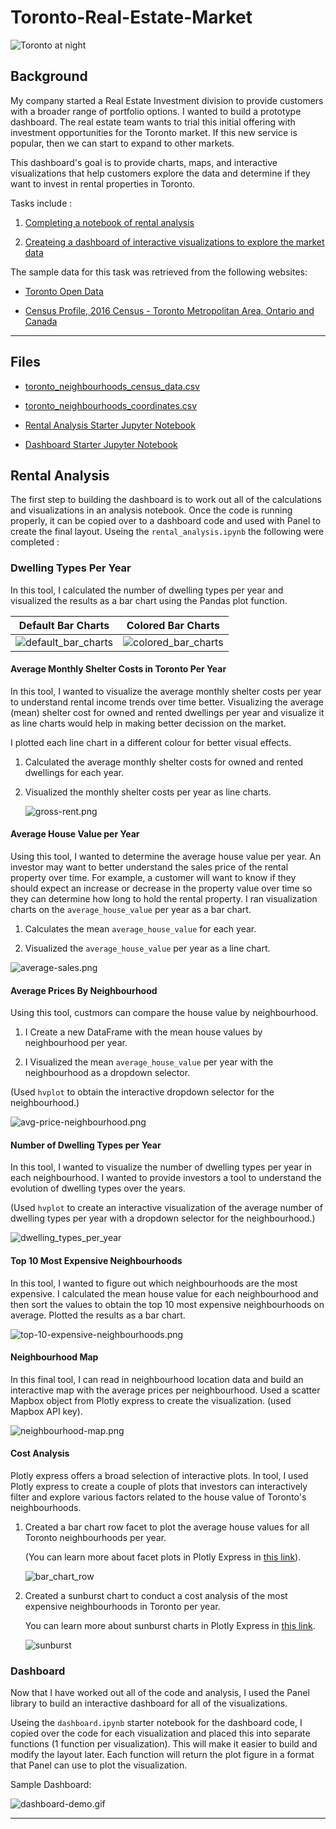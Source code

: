 # Toronto-Real-Estate-Market
![Toronto at night](Images/Toronto1.jpg)


## Background

My company started a Real Estate Investment division to provide customers with a broader range of portfolio options. I wanted to build a prototype dashboard. The real estate team wants to trial this initial offering with investment opportunities for the Toronto market. If this new service is popular, then we can start to expand to other markets.

This dashboard's goal is to provide charts, maps, and interactive visualizations that help customers explore the data and determine if they want to invest in rental properties in Toronto.

Tasks include :

1. [Completing a notebook of rental analysis](#Rental-Analysis)

2. [Createing a dashboard of interactive visualizations to explore the market data](#Dashboard)

The sample data for this task was retrieved from the following websites:

* [Toronto Open Data](https://open.toronto.ca/)

* [Census Profile, 2016 Census - Toronto Metropolitan Area, Ontario and Canada](https://www12.statcan.gc.ca/census-recensement/2016/dp-pd/prof/details/page.cfm?Lang=E&Geo1=CMACA&Code1=535&Geo2=PR&Code2=01&SearchText=toronto&SearchType=Begins&SearchPR=01&B1=All&TABID=1&type=0)

---

## Files

* [toronto_neighbourhoods_census_data.csv](Starter_Code/Data/toronto_neighbourhoods_census_data.csv)

* [toronto_neighbourhoods_coordinates.csv](Starter_Code/Data/toronto_neighbourhoods_coordinates.csv)

* [Rental Analysis Starter Jupyter Notebook](Starter_Code/rental_analysis.ipynb)

* [Dashboard Starter Jupyter Notebook](Starter_Code/dashboard.ipynb)


## Rental Analysis

The first step to building the dashboard is to work out all of the calculations and visualizations in an analysis notebook. Once the code is running properly, it can be copied over to a dashboard code and used with Panel to create the final layout. 
Useing the `rental_analysis.ipynb` the following were completed :

### Dwelling Types Per Year

In this tool, I calculated the number of dwelling types per year and visualized the results as a bar chart using the Pandas plot function.


| Default Bar Charts                                  | Colored Bar Charts                                   |
------------------------------------------------------|------------------------------------------------------|
|![default_bar_charts](Images/default_bar_charts.png) | ![colored_bar_charts](Images/colored_bar_charts.png) |

#### Average Monthly Shelter Costs in Toronto Per Year

In this tool, I wanted to visualize the average monthly shelter costs per year to understand rental income trends over time better. Visualizing the average (mean) shelter cost for owned and rented dwellings per year and visualize it as line charts would help in making better decission on the market.

I plotted each line chart in a different colour for better visual effects.

1. Calculated the average monthly shelter costs for owned and rented dwellings for each year.

2. Visualized the monthly shelter costs per year as line charts.

    ![gross-rent.png](Images/gross-rent.png)

#### Average House Value per Year

Using this tool, I wanted to determine the average house value per year. An investor may want to better understand the sales price of the rental property over time. For example, a customer will want to know if they should expect an increase or decrease in the property value over time so they can determine how long to hold the rental property. I ran visualization charts on the `average_house_value` per year as a bar chart.

1. Calculates the mean `average_house_value` for each year.

2. Visualized the `average_house_value` per year as a line chart.

  ![average-sales.png](Images/average-sales.png)

#### Average Prices By Neighbourhood

Using this tool, custmors can compare the house value by neighbourhood.

1. I Create a new DataFrame with the mean house values by neighbourhood per year.

2. I Visualized the mean `average_house_value` per year with the neighbourhood as a dropdown selector.

(Used `hvplot` to obtain the interactive dropdown selector for the neighbourhood.)

  ![avg-price-neighbourhood.png](Images/avg-price-neighbourhood.png)

#### Number of Dwelling Types per Year

In this tool, I wanted to visualize the number of dwelling types per year in each neighbourhood. I wanted to provide investors a tool to understand the evolution of dwelling types over the years.

(Used `hvplot` to create an interactive visualization of the average number of dwelling types per year with a dropdown selector for the neighbourhood.)

![dwelling_types_per_year](Images/dwelling_types_per_year.png)

#### Top 10 Most Expensive Neighbourhoods

In this tool, I wanted to figure out which neighbourhoods are the most expensive. I calculated the mean house value for each neighbourhood and then sort the values to obtain the top 10 most expensive neighbourhoods on average. Plotted the results as a bar chart.

![top-10-expensive-neighbourhoods.png](Images/top-10-expensive-neighbourhoods.png)

#### Neighbourhood Map

In this final tool, I can read in neighbourhood location data and build an interactive map with the average prices per neighbourhood. Used a scatter Mapbox object from Plotly express to create the visualization. (used Mapbox API key).

  ![neighbourhood-map.png](Images/neighbourhood-map.png)

#### Cost Analysis 

Plotly express offers a broad selection of interactive plots. In tool, I used Plotly express to create a couple of plots that investors can interactively filter and explore various factors related to the house value of Toronto's neighbourhoods.

1. Created a bar chart row facet to plot the average house values for all Toronto neighbourhoods per year.

    (You can learn more about facet plots in Plotly Express in [this link](https://plotly.com/python/facet-plots/)).

   ![bar_chart_row](Images/bar_chart_row.png)

2. Created a sunburst chart to conduct a cost analysis of the most expensive neighbourhoods in Toronto per year.

    You can learn more about sunburst charts in Plotly Express in [this link](https://plotly.com/python/sunburst-charts/).

    ![sunburst](Images/sunburst.png)

### Dashboard

Now that I have worked out all of the code and analysis, I used the Panel library to build an interactive dashboard for all of the visualizations. 

Useing the `dashboard.ipynb` starter notebook for the dashboard code, I copied over the code for each visualization and placed this into separate functions (1 function per visualization). This will make it easier to build and modify the layout later. Each function will return the plot figure in a format that Panel can use to plot the visualization.

Sample Dashboard:

  ![dashboard-demo.gif](Images/dashboard-demo.gif)

---
